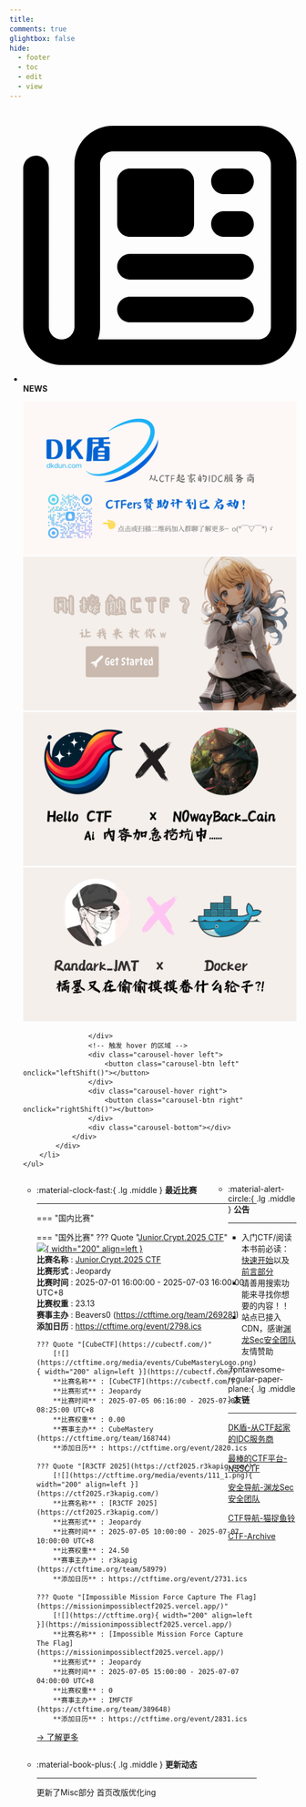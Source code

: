 ```yaml
---
title: 
comments: true
glightbox: false
hide:
  - footer
  - toc
  - edit
  - view
---
```


<div class="grid cards">
    <ul>
        <li>
            <p><span class="twemoji lg middle"><svg xmlns="http://www.w3.org/2000/svg"
                        viewBox="0 0 512 512"><!--! Font Awesome Free 6.5.1 by @fontawesome - https://fontawesome.com License - https://fontawesome.com/license/free (Icons: CC BY 4.0, Fonts: SIL OFL 1.1, Code: MIT License) Copyright 2023 Fonticons, Inc.-->
                        <path
                            d="M168 80c-13.3 0-24 10.7-24 24v304c0 8.4-1.4 16.5-4.1 24H440c13.3 0 24-10.7 24-24V104c0-13.3-10.7-24-24-24H168zM72 480c-39.8 0-72-32.2-72-72V112c0-13.3 10.7-24 24-24s24 10.7 24 24v296c0 13.3 10.7 24 24 24s24-10.7 24-24V104c0-39.8 32.2-72 72-72h272c39.8 0 72 32.2 72 72v304c0 39.8-32.2 72-72 72H72zm104-344c0-13.3 10.7-24 24-24h96c13.3 0 24 10.7 24 24v80c0 13.3-10.7 24-24 24h-96c-13.3 0-24-10.7-24-24v-80zm200-24h32c13.3 0 24 10.7 24 24s-10.7 24-24 24h-32c-13.3 0-24-10.7-24-24s10.7-24 24-24zm0 80h32c13.3 0 24 10.7 24 24s-10.7 24-24 24h-32c-13.3 0-24-10.7-24-24s10.7-24 24-24zm-176 80h208c13.3 0 24 10.7 24 24s-10.7 24-24 24H200c-13.3 0-24-10.7-24-24s10.7-24 24-24zm0 80h208c13.3 0 24 10.7 24 24s-10.7 24-24 24H200c-13.3 0-24-10.7-24-24s10.7-24 24-24z">
                        </path>
                    </svg></span> <strong>NEWS</strong></p>
            <div class="grid cards">
                <div class="carousel">
                    <div class="carousel-container">
                        <a href="https://www.dkdun.cn/"><img src="./assets/banner-dkdun.png" /></a>
                        <a href="../hc-start/" target="_blank"><img src="./assets/banner-quickstart.png" /></a>
                        <a href="../hc-ai/" target="_blank"><img src="./assets/banner-update.png" /></a>
                        <a href="https://github.com/CTF-Archives" target="_blank"><img src="./assets/banner-Achieve.png" /></a>
                        
                    </div>
                    <!-- 触发 hover 的区域 -->
                    <div class="carousel-hover left">
                        <button class="carousel-btn left" onclick="leftShift()"></button>
                    </div>
                    <div class="carousel-hover right">
                        <button class="carousel-btn right" onclick="rightShift()"></button>
                    </div>
                    <div class="carousel-bottom"></div>
                </div>
            </div>
        </li>
    </ul>
</div>

<div class="grid grid-cols-8 gap-4" style="display: grid;grid-template-columns: 70% 30%;" markdown>

<div class="grid cards" style="display: grid; grid-template-columns: 1fr;" markdown>

<div class="grid cards" markdown>

-   :material-clock-fast:{ .lg .middle } __最近比赛__

    ---
    <!-- 主页赛事展示_开始 -->
    === "国内比赛"
    
    === "国外比赛"
        ??? Quote "[Junior.Crypt.2025 CTF](http://ctf-spcs.mf.grsu.by/)"  
            [![](https://ctftime.org/media/events/logo_13.jpg){ width="200" align=left }](http://ctf-spcs.mf.grsu.by/)  
            **比赛名称** : [Junior.Crypt.2025 CTF](http://ctf-spcs.mf.grsu.by/)  
            **比赛形式** : Jeopardy  
            **比赛时间** : 2025-07-01 16:00:00 - 2025-07-03 16:00:00 UTC+8  
            **比赛权重** : 23.13  
            **赛事主办** : Beavers0 (https://ctftime.org/team/269281)  
            **添加日历** : https://ctftime.org/event/2798.ics  
            
        ??? Quote "[CubeCTF](https://cubectf.com/)"  
            [![](https://ctftime.org/media/events/CubeMasteryLogo.png){ width="200" align=left }](https://cubectf.com/)  
            **比赛名称** : [CubeCTF](https://cubectf.com/)  
            **比赛形式** : Jeopardy  
            **比赛时间** : 2025-07-05 06:16:00 - 2025-07-07 08:25:00 UTC+8  
            **比赛权重** : 0.00  
            **赛事主办** : CubeMastery (https://ctftime.org/team/168744)  
            **添加日历** : https://ctftime.org/event/2820.ics  
            
        ??? Quote "[R3CTF 2025](https://ctf2025.r3kapig.com/)"  
            [![](https://ctftime.org/media/events/111_1.png){ width="200" align=left }](https://ctf2025.r3kapig.com/)  
            **比赛名称** : [R3CTF 2025](https://ctf2025.r3kapig.com/)  
            **比赛形式** : Jeopardy  
            **比赛时间** : 2025-07-05 10:00:00 - 2025-07-07 10:00:00 UTC+8  
            **比赛权重** : 24.50  
            **赛事主办** : r3kapig (https://ctftime.org/team/58979)  
            **添加日历** : https://ctftime.org/event/2731.ics  
            
        ??? Quote "[Impossible Mission Force Capture The Flag](https://missionimpossiblectf2025.vercel.app/)"  
            [![](https://ctftime.org){ width="200" align=left }](https://missionimpossiblectf2025.vercel.app/)  
            **比赛名称** : [Impossible Mission Force Capture The Flag](https://missionimpossiblectf2025.vercel.app/)  
            **比赛形式** : Jeopardy  
            **比赛时间** : 2025-07-05 15:00:00 - 2025-07-07 04:00:00 UTC+8  
            **比赛权重** : 0  
            **赛事主办** : IMFCTF (https://ctftime.org/team/389648)  
            **添加日历** : https://ctftime.org/event/2831.ics  
            
    <!-- 主页赛事展示_结束 -->
    [→ 了解更多](./Event/)

</div>
  <div class="grid cards" markdown>

-   :material-book-plus:{ .lg .middle } __更新动态__

    ---

    更新了Misc部分 首页改版优化ing

</div>  
</div>
<div class="grid cards" markdown>

<div class="grid cards" markdown>

-   :material-alert-circle:{ .lg .middle } __公告__

    ---

    - 入门CTF/阅读本书前必读：[快速开始](./hc-start/)以及[前言部分](./hc-preface/)  
    - 请善用搜索功能来寻找你想要的内容！！
    - 站点已接入 CDN，感谢[渊龙Sec安全团队](https://dh.aabyss.cn)友情赞助

-   :fontawesome-regular-paper-plane:{ .lg .middle } __友链__

    ---

    [DK盾-从CTF起家的IDC服务商](https://www.dkdun.cn)

    [最棒的CTF平台-NSSCTF](https://www.nssctf.cn/)  

    [安全导航-渊龙Sec安全团队](https://dh.aabyss.cn)    

    [CTF导航-猫捉鱼铃](https://ctf.mzy0.com/)

    [CTF-Archive](https://github.com/CTF-Archives)

</div>   

</div>

</div>
